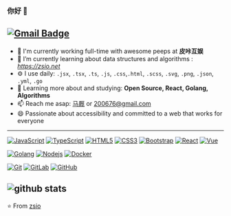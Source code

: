### 你好 👋


[![Gmail Badge](https://img.shields.io/badge/-200676@gmail.com-c14438?style=flat-square&logo=Gmail&logoColor=white&link=mailto:200676@gmail.com)](mailto:200676@gmail.com)
-------------------
- 🏢  I'm currently working full-time with awesome peeps at **皮咔互娱**
- 📖  I’m currently learning about data structures and algorithms : *https://zsio.net*
- ⚙️  I use daily: `.jsx`, `.tsx`, `.ts`, `.js`, `.css`,`.html`, `.scss`, `.svg`, `.png`, `.json`, `.yml`, `.go`
- 🌱  Learning more about and studying: **Open Source, React, Golang,  Algorithms**
- 📫  Reach me asap: <a href="https://zsio.net/">马厩</a> or 200676@gmail.com
- 😄  Passionate about accessibility and committed to a web that works for everyone
-------------------
[![JavaScript](https://img.shields.io/badge/-JavaScript-black?style=flat&logo=javascript&link=https://github.com/zsio)](https://github.com/zsio) 
[![TypeScript](https://img.shields.io/badge/-TypeScript-007ACC?style=flat&logo=typescript&link=https://github.com/zsio)](https://github.com/zsio) 
[![HTML5](https://img.shields.io/badge/-HTML5-E34F26?style=flat&logo=html5&logoColor=white&link=https://github.com/zsio)](https://github.com/zsio) 
[![CSS3](https://img.shields.io/badge/-CSS3-1572B6?style=flat&logo=css3&link=https://github.com/zsio)](https://github.com/zsio) 
[![Bootstrap](https://img.shields.io/badge/-Bootstrap-563D7C?style=flat&logo=bootstrap&link=https://github.com/zsio)](https://github.com/zsio) 
[![React](https://img.shields.io/badge/-React-black?style=flat&logo=react&link=https://github.com/zsio)](https://github.com/zsio) 
[![Vue](https://img.shields.io/badge/-Vue-black?style=flat&logo=vue&link=https://github.com/zsio)](https://github.com/zsio) 

[![Golang](https://img.shields.io/badge/-GoLang-black?style=flat&logo=go&link=https://github.com/zsio)](https://github.com/zsio) 
[![Nodejs](https://img.shields.io/badge/-Nodejs-black?style=flat&logo=Node.js&link=https://github.com/zsio)](https://github.com/zsio) 
[![Docker](https://img.shields.io/badge/-Docker-black?style=flat&logo=docker&link=https://github.com/zsio)](https://github.com/zsio) 

[![Git](https://img.shields.io/badge/-Git-black?style=flat&logo=git&link=https://github.com/zsio)](https://github.com/zsio) 
[![GitLab](https://img.shields.io/badge/-GitLab-FCA121?style=flat&logo=gitlab&link=https://github.com/zsio)](https://gitlab.com/zsio) 
[![GitHub](https://img.shields.io/badge/-GitHub-181717?style=flat&logo=github&link=https://github.com/zsio)](https://github.com/zsio)


![github stats](https://github-readme-stats.vercel.app/api?username=zsio&show_icons=false)
--------------

⭐️ From [zsio](https://github.com/zsio/)

